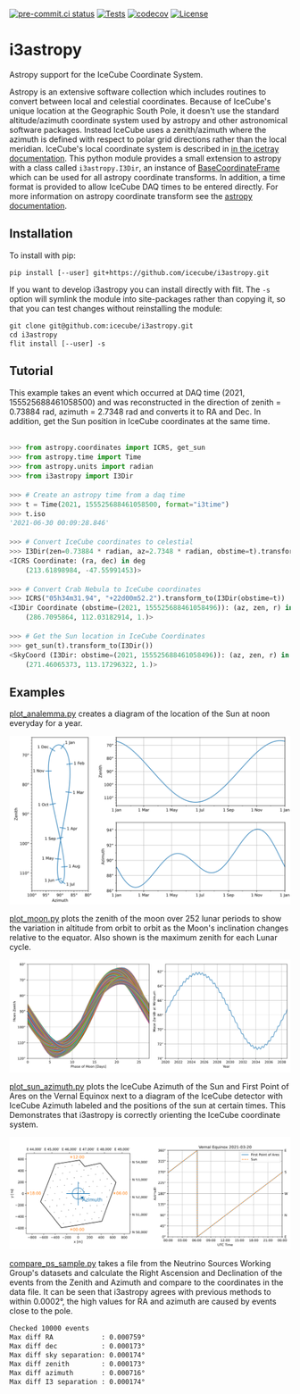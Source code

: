 <!--
SPDX-FileCopyrightText: © 2022 the i3astropy contributors

SPDX-License-Identifier: BSD-2-Clause
-->

[![pre-commit.ci status](https://results.pre-commit.ci/badge/github/icecube/i3astropy/main.svg)](https://results.pre-commit.ci/latest/github/icecube/i3astropy/main)
[![Tests](https://github.com/icecube/i3astropy/actions/workflows/unit_tests.yml/badge.svg)](https://github.com/icecube/i3astropy/actions/workflows/unit_tests.yml)
[![codecov](https://codecov.io/gh/icecube/i3astropy/branch/main/graph/badge.svg?token=VSU1VR44Y2)](https://codecov.io/gh/icecube/i3astropy)
[![License](https://img.shields.io/badge/License-BSD_2--Clause-orange.svg)](https://opensource.org/licenses/BSD-2-Clause)

# i3astropy

Astropy support for the IceCube Coordinate System.

Astropy is an extensive software collection which includes routines to convert
between local and celestial coordinates. Because of IceCube's unique location
at the Geographic South Pole, it doesn't use the standard altitude/azimuth
coordinate system used by astropy and other astronomical software packages.
Instead IceCube uses a zenith/azimuth where the azimuth is defined with respect
to polar grid directions rather than the local meridian. IceCube's local
coordinate system is described in
[in the icetray documentation](https://docs.icecube.aq/icetray/main/projects/dataclasses/coordinates.html).
This python module provides a small extension to astropy with a class called
`i3astropy.I3Dir`, an instance of
[BaseCoordinateFrame](https://docs.astropy.org/en/stable/api/astropy.coordinates.BaseCoordinateFrame.html)
which can be used for all astropy coordinate transforms. In addition, a time
format is provided to allow IceCube DAQ times to be entered directly.
For more information on astropy coordinate transform see the
[astropy documentation](https://docs.astropy.org/en/stable/coordinates/index.html).

## Installation

To install with pip:

    pip install [--user] git+https://github.com/icecube/i3astropy.git

If you want to develop i3astropy you can install directly with flit.
The `-s` option will symlink the module into site-packages rather than copying it,
so that you can test changes without reinstalling the module:

    git clone git@github.com:icecube/i3astropy.git
    cd i3astropy
    flit install [--user] -s

## Tutorial

This example takes an event which occurred at DAQ time (2021, 155525688461058500) and was reconstructed in the direction of zenith = 0.73884 rad, azimuth = 2.7348 rad and converts it to RA and Dec.
In addition, get the Sun position in IceCube coordinates at the same time.

```python

>>> from astropy.coordinates import ICRS, get_sun
>>> from astropy.time import Time
>>> from astropy.units import radian
>>> from i3astropy import I3Dir

>>> # Create an astropy time from a daq time
>>> t = Time(2021, 155525688461058500, format="i3time")
>>> t.iso
'2021-06-30 00:09:28.846'

>>> # Convert IceCube coordinates to celestial
>>> I3Dir(zen=0.73884 * radian, az=2.7348 * radian, obstime=t).transform_to(ICRS())
<ICRS Coordinate: (ra, dec) in deg
    (213.61898984, -47.55991453)>

>>> # Convert Crab Nebula to IceCube coordinates
>>> ICRS("05h34m31.94", "+22d00m52.2").transform_to(I3Dir(obstime=t))
<I3Dir Coordinate (obstime=(2021, 155525688461058496)): (az, zen, r) in (deg, deg, )
    (286.7095864, 112.03182914, 1.)>

>>> # Get the Sun location in IceCube Coordinates
>>> get_sun(t).transform_to(I3Dir())
<SkyCoord (I3Dir: obstime=(2021, 155525688461058496)): (az, zen, r) in (deg, deg, )
    (271.46065373, 113.17296322, 1.)>

```

## Examples

[plot_analemma.py](./examples/plot_analemma.py) creates a diagram of the location of the Sun at noon
everyday for a year.

![Analemma](./examples/plot_analemma.svg)

[plot_moon.py](./examples/plot_moon.py) plots the zenith of the moon over 252 lunar periods to show the
variation in altitude from orbit to orbit as the Moon's inclination changes relative to the equator.
Also shown is the maximum zenith for each Lunar cycle.

![Lunar Cycles](./examples/plot_moon.svg)

[plot_sun_azimuth.py](./examples/plot_sun_azimuth.py) plots the IceCube Azimuth of the Sun and First Point
of Ares on the Vernal Equinox next to a diagram of the IceCube detector with IceCube Azimuth labeled and
the positions of the sun at certain times. This Demonstrates that i3astropy is correctly orienting the
IceCube coordinate system.

![Sun Azimuth](./examples/plot_sun_azimuth.svg)

[compare_ps_sample.py](examples/compare_ps_sample.py) takes a file from the Neutrino Sources Working
Group's datasets and calculate the Right Ascension and Declination of the events from the Zenith and
Azimuth and compare to the coordinates in the data file. It can be seen that i3astropy agrees with previous
methods to within 0.0002°, the high values for RA and azimuth are caused by events close to the pole.

```
Checked 10000 events
Max diff RA            : 0.000759°
Max diff dec           : 0.000173°
Max diff sky separation: 0.000174°
Max diff zenith        : 0.000173°
Max diff azimuth       : 0.000716°
Max diff I3 separation : 0.000174°
```
